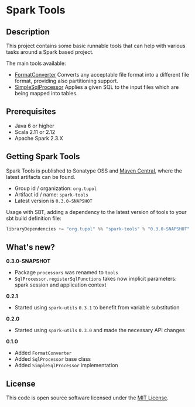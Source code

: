 # Spark Tools #


## Description ##
This project contains some basic runnable tools that can help with various tasks around a Spark based project.

The main tools available:
- [FormatConverter](docs/format-converter.md) Converts any acceptable file format into a different file format,
    providing also partitioning support.
- [SimpleSqlProcessor](docs/sql-processor.md) Applies a given SQL to the input files which are being mapped into tables.


## Prerequisites ##

* Java 6 or higher
* Scala 2.11 or 2.12
* Apache Spark 2.3.X


## Getting Spark Tools ##

Spark Tools is published to Sonatype OSS and [Maven Central](https://mvnrepository.com/artifact/org.tupol/spark-tools),
where the latest artifacts can be found.

- Group id / organization: `org.tupol`
- Artifact id / name: `spark-tools`
- Latest version is `0.3.0-SNAPSHOT`

Usage with SBT, adding a dependency to the latest version of tools to your sbt build definition file:

```scala
libraryDependencies += "org.tupol" %% "spark-tools" % "0.3.0-SNAPSHOT"
```

## What's new? ##

**0.3.0-SNAPSHOT**

 - Package `processors` was renamed to `tools`
 - `SqlProcessor.registerSqlFunctions` takes now implicit parameters: spark session and application context

**0.2.1**

 - Started using `spark-utils` `0.3.1` to benefit from variable substitution

**0.2.0**

 - Started using `spark-utils` `0.3.0` and made the necessary API changes

**0.1.0**

 - Added `FormatConverter`
 - Added `SqlProcessor` base class
 - Added `SimpleSqlProcessor` implementation


## License ##

This code is open source software licensed under the [MIT License](LICENSE).
